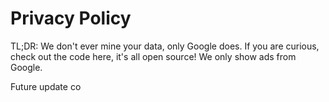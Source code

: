 # Privacy Policy


TL;DR: We don't ever mine your data, only Google does. If you are curious, check out the code here, it's all open source! We only show ads from Google.

Future update co
